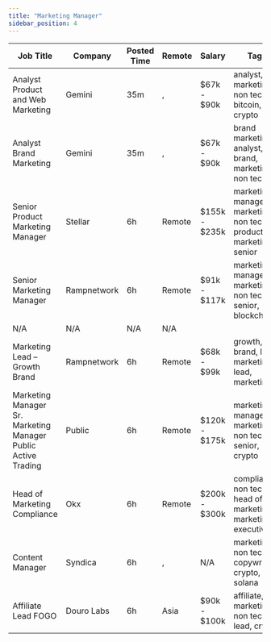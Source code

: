```yaml
---
title: "Marketing Manager"
sidebar_position: 4
---
```


| Job Title | Company | Posted Time | Remote | Salary | Tags | Apply Link |
|-----------|---------|-------------|--------|--------|------|------------|
| Analyst Product and Web Marketing | Gemini | 35m | , | $67k - $90k | analyst, marketing, non tech, bitcoin, crypto | [Apply](https://web3.career/analyst-product-and-web-marketing-gemini/105632) |
| Analyst Brand Marketing | Gemini | 35m | , | $67k - $90k | brand marketing, analyst, brand, marketing, non tech | [Apply](https://web3.career/analyst-brand-marketing-gemini/105631) |
| Senior Product Marketing Manager | Stellar | 6h | Remote | $155k - $235k | marketing manager, marketing, non tech, product marketing, senior | [Apply](https://web3.career/senior-product-marketing-manager-stellar/105241) |
| Senior Marketing Manager | Rampnetwork | 6h | Remote | $91k - $117k | marketing manager, marketing, non tech, senior, blockchain | [Apply](https://web3.career/senior-marketing-manager-rampnetwork/104616) |
| N/A | N/A | N/A | N/A |  |  | [Apply](https://web3.career/metana) |
| Marketing Lead – Growth Brand | Rampnetwork | 6h | Remote | $68k - $99k | growth, brand, lead, marketing lead, marketing | [Apply](https://web3.career/marketing-lead-growth-brand-rampnetwork/104615) |
| Marketing Manager Sr. Marketing Manager Public Active Trading | Public | 6h | Remote | $120k - $175k | marketing manager, marketing, non tech, senior, crypto | [Apply](https://web3.career/marketing-manager-sr-marketing-manager-public-active-trading-public/105603) |
| Head of Marketing Compliance | Okx | 6h | Remote | $200k - $300k | compliance, non tech, head of marketing, marketing, executive | [Apply](https://web3.career/head-of-marketing-compliance-okx/104605) |
| Content Manager | Syndica | 6h | , | N/A | marketing, non tech, copywriting, crypto, solana | [Apply](https://web3.career/content-manager-syndica/105598) |
| Affiliate Lead FOGO | Douro Labs | 6h | Asia | $90k - $100k | affiliate, marketing, non tech, lead, crypto | [Apply](https://web3.career/affiliate-lead-fogo-dourolabs/105569) |
